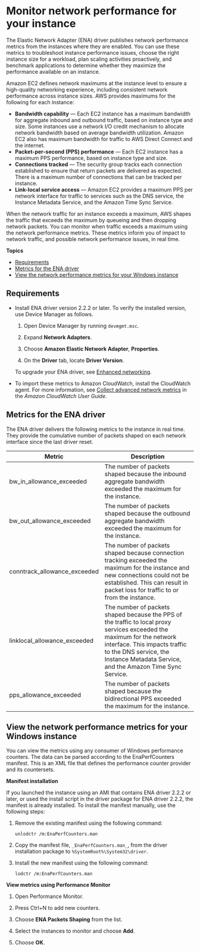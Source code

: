 # Monitor network performance for your instance<a name="monitoring-network-performance-ena"></a>

The Elastic Network Adapter \(ENA\) driver publishes network performance metrics from the instances where they are enabled\. You can use these metrics to troubleshoot instance performance issues, choose the right instance size for a workload, plan scaling activities proactively, and benchmark applications to determine whether they maximize the performance available on an instance\.

Amazon EC2 defines network maximums at the instance level to ensure a high\-quality networking experience, including consistent network performance across instance sizes\. AWS provides maximums for the following for each instance:
+ **Bandwidth capability** — Each EC2 instance has a maximum bandwidth for aggregate inbound and outbound traffic, based on instance type and size\. Some instances use a network I/O credit mechanism to allocate network bandwidth based on average bandwidth utilization\. Amazon EC2 also has maximum bandwidth for traffic to AWS Direct Connect and the internet\.
+ **Packet\-per\-second \(PPS\) performance** — Each EC2 instance has a maximum PPS performance, based on instance type and size\.
+ **Connections tracked** — The security group tracks each connection established to ensure that return packets are delivered as expected\. There is a maximum number of connections that can be tracked per instance\.
+ **Link\-local service access** — Amazon EC2 provides a maximum PPS per network interface for traffic to services such as the DNS service, the Instance Metadata Service, and the Amazon Time Sync Service\.

When the network traffic for an instance exceeds a maximum, AWS shapes the traffic that exceeds the maximum by queueing and then dropping network packets\. You can monitor when traffic exceeds a maximum using the network performance metrics\. These metrics inform you of impact to network traffic, and possible network performance issues, in real time\.

**Topics**
+ [Requirements](#network-performance-metrics-requirements)
+ [Metrics for the ENA driver](#network-performance-metrics)
+ [View the network performance metrics for your Windows instance](#view-network-performance-metrics)

## Requirements<a name="network-performance-metrics-requirements"></a>
+ Install ENA driver version 2\.2\.2 or later\. To verify the installed version, use Device Manager as follows\.

  1. Open Device Manager by running `devmgmt.msc`\.

  1. Expand **Network Adapters**\.

  1. Choose **Amazon Elastic Network Adapter**, **Properties**\.

  1. On the **Driver** tab, locate **Driver Version**\.

  To upgrade your ENA driver, see [Enhanced networking](enhanced-networking-ena.md)\.
+ To import these metrics to Amazon CloudWatch, install the CloudWatch agent\. For more information, see [Collect advanced network metrics](https://docs.aws.amazon.com/AmazonCloudWatch/latest/monitoring/CloudWatch-Agent-ethtool-plugin.html) in the *Amazon CloudWatch User Guide*\.

## Metrics for the ENA driver<a name="network-performance-metrics"></a>

The ENA driver delivers the following metrics to the instance in real time\. They provide the cumulative number of packets shaped on each network interface since the last driver reset\.


| Metric | Description | 
| --- | --- | 
| bw\_in\_allowance\_exceeded |  The number of packets shaped because the inbound aggregate bandwidth exceeded the maximum for the instance\.  | 
| bw\_out\_allowance\_exceeded |  The number of packets shaped because the outbound aggregate bandwidth exceeded the maximum for the instance\.  | 
| conntrack\_allowance\_exceeded |  The number of packets shaped because connection tracking exceeded the maximum for the instance and new connections could not be established\. This can result in packet loss for traffic to or from the instance\.  | 
| linklocal\_allowance\_exceeded |  The number of packets shaped because the PPS of the traffic to local proxy services exceeded the maximum for the network interface\. This impacts traffic to the DNS service, the Instance Metadata Service, and the Amazon Time Sync Service\.  | 
| pps\_allowance\_exceeded |  The number of packets shaped because the bidirectional PPS exceeded the maximum for the instance\.  | 

## View the network performance metrics for your Windows instance<a name="view-network-performance-metrics"></a>

You can view the metrics using any consumer of Windows performance counters\. The data can be parsed according to the EnaPerfCounters manifest\. This is an XML file that defines the performance counter provider and its countersets\.

**Manifest installation**

If you launched the instance using an AMI that contains ENA driver 2\.2\.2 or later, or used the install script in the driver package for ENA driver 2\.2\.2, the manifest is already installed\. To install the manifest manually, use the following steps:

1. Remove the existing manifest using the following command:

   ```
   unlodctr /m:EnaPerfCounters.man
   ```

1. Copy the manifest file, `_EnaPerfCounters.man_`, from the driver installation package to `%SystemRoot%\System32\driver`\.

1. Install the new manifest using the following command:

   ```
   lodctr /m:EnaPerfCounters.man
   ```

**View metrics using Performance Monitor**

1. Open Performance Monitor\.

1. Press Ctrl\+N to add new counters\.

1. Choose **ENA Packets Shaping** from the list\.

1. Select the instances to monitor and choose **Add**\.

1. Choose **OK**\.
